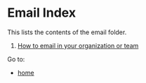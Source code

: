 # Email Index

This lists the contents of the email folder.

1. [How to email in your organization or team](email/how-to-email-org.md)

Go to:
- [home](../README.md)
